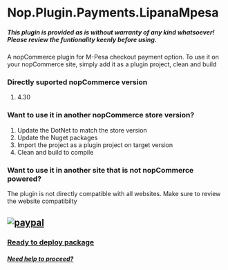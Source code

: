 # Nop.Plugin.Payments.LipanaMpesa
##### This plugin is provided as is without warranty of any kind whatsoever! Please review the funtionality keenly before using.

 A nopCommerce plugin for M-Pesa checkout payment option. To use it on your nopCommerce site, simply add it as a plugin project, clean and build
 ### Directly suported nopCommerce version 
 1. 4.30
 ### Want to use it in another nopCommerce store version?
 1. Update the DotNet to match the store version
 2. Update the Nuget packages
 3. Import the project as a plugin project on target version
 4. Clean and build to compile

### Want to use it in another site that is not nopCommerce powered?
The plugin is not directly compatible with all websites. Make sure to review the website compatibilty

## [![paypal](https://www.paypalobjects.com/en_US/i/btn/btn_donateCC_LG.gif)](https://www.paypal.com/donate/?hosted_button_id=XMQSX7J83V5AN)

### [Ready to deploy package](https://www.nopcommerce.com/en/lipanampesa)

##### [Need help to proceed?](https://habahabamall.com/contactus)

